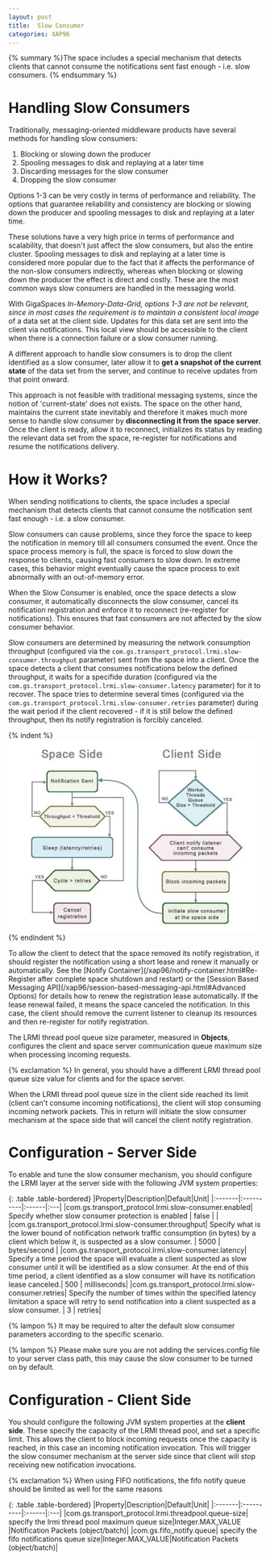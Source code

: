 ```yaml
---
layout: post
title:  Slow Consumer
categories: XAP96
---
```


{% summary %}The space includes a special mechanism that detects clients that cannot consume the notifications sent fast enough - i.e. slow consumers. {% endsummary %}

# Handling Slow Consumers

Traditionally, messaging-oriented middleware products have several methods for handling slow consumers:

1. Blocking or slowing down the producer
2. Spooling messages to disk and replaying at a later time
3. Discarding messages for the slow consumer
4. Dropping the slow consumer

Options 1-3 can be very costly in terms of performance and reliability. The options that guarantee reliability and consistency are blocking or slowing down the producer and spooling messages to disk and replaying at a later time.

These solutions have a very high price in terms of performance and scalability, that doesn't just affect the slow consumers, but also the entire cluster. Spooling messages to disk and replaying at a later time is considered more popular due to the fact that it affects the performance of the non-slow consumers indirectly, whereas when blocking or slowing down the producer the effect is direct and costly. These are the most common ways slow consumers are handled in the messaging world.

With GigaSpaces **In-Memory-Data-Grid*, options 1-3 are not be relevant, since in most cases the requirement is to maintain a *consistent local image** of a data set at the client side. Updates for this data set are sent into the client via notifications. This local view should be accessible to the client when there is a connection failure or a slow consumer running.

A different approach to handle slow consumers is to drop the client identified as a slow consumer, later allow it to **get a snapshot of the current state** of the data set from the server, and continue to receive updates from that point onward.

This approach is not feasible with traditional messaging systems, since the notion of 'current-state' does not exists. The space on the other hand, maintains the current state inevitably and therefore it makes much more sense to handle slow consumer by **disconnecting it from the space server**. Once the client is ready, allow it to reconnect, initializes its status by reading the relevant data set from the space, re-register for notifications and resume the notifications delivery.

# How it Works?

When sending notifications to clients, the space includes a special mechanism that detects clients that cannot consume the notification sent fast enough - i.e. a slow consumer.

Slow consumers can cause problems, since they force the space to keep the notification in memory till all consumers consumed the event. Once the space process memory is full, the space is forced to slow down the response to clients, causing fast consumers to slow down. In extreme cases, this behavior might eventually cause the space process to exit abnormally with an out-of-memory error.

When the Slow Consumer is enabled, once the space detects a slow consumer, it automatically disconnects the slow consumer, cancel its notification registration and enforce it to reconnect (re-register for notifications). This ensures that fast consumers are not affected by the slow consumer behavior.

Slow consumers are determined by measuring the network consumption throughput (configured via the `com.gs.transport_protocol.lrmi.slow-consumer.throughput` parameter) sent from the space into a client. Once the space detects a client that consumes notifications below the defined throughput, it waits for a specifide duration (configured via the `com.gs.transport_protocol.lrmi.slow-consumer.latency` parameter) for it to recover. The space tries to determine several times (configured via the `com.gs.transport_protocol.lrmi.slow-consumer.retries` parameter) during the wait period if the client recovered - if it is still below the defined throughput, then its notify registration is forcibly canceled.

{% indent %}
![IMG230.jpg](/attachment_files/IMG230.jpg)
{% endindent %}

To allow the client to detect that the space removed its notify registration, it should register the notification using a short lease and renew it manually or automatically. See the [Notify Container](/xap96/notify-container.html#Re-Register after complete space shutdown and restart) or the [Session Based Messaging API](/xap96/session-based-messaging-api.html#Advanced Options) for details how to renew the registration lease automatically. If the lease renewal failed, it means the space canceled the notification. In this case, the client should remove the current listener to cleanup its resources and then re-register for notify registration.

The LRMI thread pool queue size parameter, measured in **Objects**, configures the client and space server communication queue maximum size when processing incoming requests.

{% exclamation %} In general, you should have a different LRMI thread pool queue size value for clients and for the space server.

When the LRMI thread pool queue size in the client side reached its limit (client can't consume incoming notifications), the client will stop consuming incoming network packets. This in return will initiate the slow consumer mechanism at the space side that will cancel the client notify registration.

# Configuration - Server Side

To enable and tune the slow consumer mechanism, you should configure the LRMI layer at the server side with the following JVM system properties:

{: .table .table-bordered}
|Property|Description|Default|Unit|
|:-------|:----------|:------|:---|
|com.gs.transport_protocol.lrmi.slow-consumer.enabled| Specify whether slow consumer protection is enabled | false | |
|com.gs.transport_protocol.lrmi.slow-consumer.throughput| Specify what is the lower bound of notification network traffic consumption (in bytes) by a client which below it, is suspected as a slow consumer. | 5000 | bytes/second  |
|com.gs.transport_protocol.lrmi.slow-consumer.latency| Specify a time period the space will evaluate a client suspected as slow consumer until it will be identified as a slow consumer. At the end of this time period, a client identified as a slow consumer will have its notification lease canceled.| 500 | milliseconds|
|com.gs.transport_protocol.lrmi.slow-consumer.retries| Specify the number of times within the specified latency limitation a space will retry to send notification into a client suspected as a slow consumer. | 3 | retries|

{% lampon %} It may be required to alter the default slow consumer parameters according to the specific scenario.

{% lampon %} Please make sure you are not adding the services.config file to your server class path, this may cause the slow consumer to be turned on by default.

# Configuration - Client Side

You should configure the following JVM system properties at the **client side**. These specify the capacity of the LRMI thread pool, and set a specific limit. This allows the client to block incoming requests once the capacity is reached, in this case an incoming notification invocation. This will trigger the slow consumer mechanism at the server side since that client will stop receiving new notification invocations.

{% exclamation %} When using FIFO notifications, the fifo notify queue should be limited as well for the same reasons

{: .table .table-bordered}
|Property|Description|Default|Unit|
|:-------|:----------|:------|:---|
|com.gs.transport\_protocol.lrmi.threadpool.queue-size| specify the lrmi thread pool maximum queue size|Integer.MAX_VALUE |Notification Packets (object/batch)|
|com.gs.fifo\_notify.queue| specify the fifo notifications queue size|Integer.MAX\_VALUE|Notification Packets (object/batch)|
